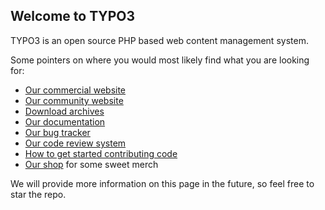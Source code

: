 ## Welcome to TYPO3

TYPO3 is an open source PHP based web content management system.

Some pointers on where you would most likely find what you are looking for:

* [Our commercial website](https://typo3.com)
* [Our community website](https://typo3.org)
* [Download archives](https://get.typo3.org)
* [Our documentation](https://docs.typo3.org)
* [Our bug tracker](https://forge.typo3.org/projects/typo3cms-core/issues)
* [Our code review system](https://review.typo3.org)
* [How to get started contributing code](https://docs.typo3.org/m/typo3/guide-contributionworkflow/master/en-us/Index.html)
* [Our shop](https://shop.typo3.com) for some sweet merch


We will provide more information on this page in the future, so feel free to star the repo.
